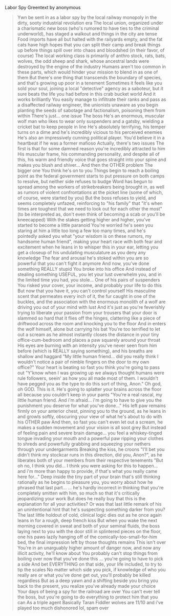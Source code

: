 Labor Spy Greentext by anonymous

>Ywn be sent in as a labor spy by the local railway monopoly in the dirty, sooty industrial revolution era
>The local union, organized under a charismatic new boss (who's rumored to have ties to the criminal underworld), has staged a walkout and things in the city are tense
>Food imports have all but halted with the railyards empty, and the fat cats have high hopes that you can split their camp and break things up before things spill over into chaos and bloodshed (in their favor, of course)
>The local working class is primarily of anthro stock, rats, bats, wolves, the odd sheep and shark, whose ancestral lands were destroyed by the engine of the industry
>Humans aren't too common in these parts, which would hinder your mission to blend in as one of them
>But there's one thing that transcends the boundary of species, and that's growing up poor in a tenement
>Sometimes it feels like you sold your soul, joining a local "detective" agency as a saboteur, but it sure beats the life you had before in this crab bucket world
>And it works brilliantly
>You easily manage to infiltrate their ranks and pass as a disaffected railway engineer, the unionists unaware as you begin planting the seeds of sabotage and factionalism, poisoning them from within
>There's just... one issue
>The boss
>He's an enormous, muscular wolf man who likes to wear only suspenders and a gatsby, wielding a cricket bat to keep people in line
>He's absolutely terrifying, his temper turns on a dime and he's incredibly vicious to his perceived enemies
>He's also an impressively cunning political player. You'd believe it in a heartbeat if he was a former mafioso
>Actually, there's two issues
>The first is that for some damned reason you're incredibly attracted to him
>His muscular frame, his commanding personality, and despite all of this, his warm and friendly voice that goes straight into your spine and makes you blush and shiver...
>And then the OTHER problem
>The bigger one
>You think he's on to you
>Things begin to reach a boiling point as the federal government starts to put pressure on both camps to resolve, but neither side refuses to budge
>Word has begun to spread among the workers of strikebreakers being brought in, as well as rumors of violent confrontations at the picket line (some of which, of course, were started by you)
>But the boss refuses to yield, and seems completely unfazed, reinforcing to "his family" that "it's when times are toughest that we need to look out for each other the most" (to be interpreted as, don't even think of becoming a scab or you'll be kneecapped)
>With the stakes getting higher and higher, you've started to become a little paranoid
>You're worried he's seen you staring at him a little too long a few too many times, and he's pointedly asked you what "your wisdom is on these rumors, my handsome human friend", making your heart race with both fear and excitement when he leans in to whisper this in your ear, letting you get a closeup of his undulating musculature as you deny any knowledge
>The fear and arousal he's stoked within you are so powerful that you can't fight it anymore
>And now, you've done something REALLY stupid
>You broke into his office
>And instead of stealing something USEFUL, you let your lust overwhelm you, and in the limited time you had, you stole...
>One of his pairs of suspenders
>You risked your cover, your income, and probably your life to do this
>But now that you have it, you can't control yourself
>His masculine scent that permeates every inch of it, the fur caught in one of the buckles, and the association with the enormous monolith of a wolf are driving you out of your mind with lust
>And it's just as you're feverishly trying to liberate your passion from your trousers that your door is slammed so hard that it flies off the hinges, clattering like a piece of driftwood across the room and knocking you to the floor
>And in enters the wolf himself, alone but carrying his bat
>You're too terrified to let out a scream as he almost instantly closes the distance in your tiny office-cum-bedroom and places a paw squarely around your throat
>His eyes are burning with an intensity you've never seen from him before (which is REALLY saying something), and his breaths are shallow and haggard
>"My little human friend... did you really think I wouldn't notice a pair of nimble fingers on the door to my own office?"
>Your heart is beating so fast you think you're going to pass out
>"Y'know when I was growing up we always thought humans were rule followers, seein' as how you all made most of them. I wouldn't have pegged you as the type to do this sort of thing, Anon."
>Oh god, oh GOD. This is it. He's going to splatter your brains across the floor all because you couldn't keep in your pants
>"You're a real rascal, my little human friend. And i'm afraid... i'm going to have to give you the punishment you deserve for what you've done..."
>His left paw remains firmly on your anterior chest, pinning you to the ground, as he leans in and growls softly, obscuring your view of what he's about to do with his OTHER paw
>And then, so fast you can't even let out a scream, he makes a sudden movement and your vision is all soot grey
>But instead of feeling pain and severe brain damage... you feel a whiskey-tinged tongue invading your mouth and a powerful paw ripping your clothes to shreds and powerfully grabbing and squeezing your nethers through your undergarments
>Breaking the kiss, he croons "I'll bet you didn't think my stockcar runs in this direction, did you, Anon?", as he liberates both of your members from their respective tenements
>"But oh no, I think you did... I think you were asking for this to happen... and i'm more than happy to provide, if that's what you really came here for..."
>Deep inside the tiny part of your brain that's still thinking rationally as he begins to pleasure you, you worry about how he phrased that last part...
>... he's hardly incorrect in thinking that you're completely smitten with him, so much so that it's critically jeopardizing your work
>But does he really buy that this is the explanation for all your activities? Or was that last little remark of his an unintentional hint that he's suspecting something darker from you?
>The last little holdout of cold, clinical logic dies out as he once again leans in for a rough, deep french kiss
>But when you wake the next morning covered in sweat and both of your seminal fluids, the boss laying next to you with the door still in splintered pieces on the floor, one his paws lazily hanging off of the comically-too-small-for-him bed, the final impression left by those thoughts remains
>This isn't over
>You're in an unarguably higher amount of danger now, and now any illicit activity, he'll know about
>You probably can't stop things from boiling over now that you've done this
>... you're going to have to pick a side
>And bet EVERYTHING on that side, your life included, to try to tip the scales
>No matter which side you pick, if knowledge of who you really are or what you've done get out, you'll probably be killed regardless
>But as a deep yawn and a shifting beside you bring you back to the present, you realize you've already made your choice
>Your days of being a spy for the railroad are over
>You can't ever tell the boss, but you're going to do everything to protect him that you can
>As a triple agent
Basically Taran Fiddler wolves are 11/10 and i've played too much dishonored lol, spam over
